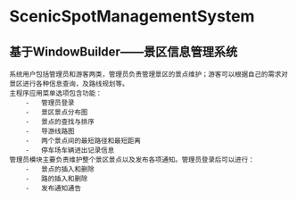 # ScenicSpotManagementSystem
## 基于WindowBuilder——景区信息管理系统  
    系统用户包括管理员和游客两类，管理员负责管理景区的景点维护；游客可以根据自己的需求对景区进行各种信息查询，及路线规划等。  
    主程序应用菜单选项包含功能：  
        -	管理员登录  
        -	景区景点分布图  
        -	景点的查找与排序  
        -	导游线路图  
        -	两个景点间的最短路径和最短距离  
        -	停车场车辆进出记录信息  
    管理员模块主要负责维护整个景区景点以及发布各项通知。管理员登录后可以进行：  
        -	景点的插入和删除  
        -	路的插入和删除  
        -	发布通知通告  

